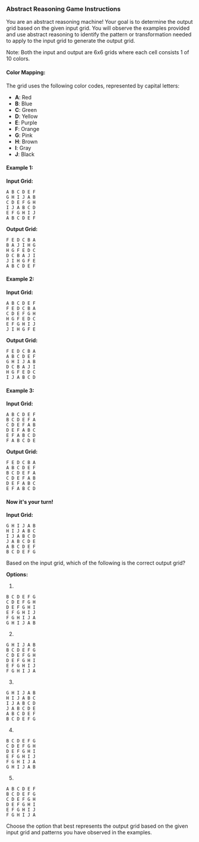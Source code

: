 
### Abstract Reasoning Game Instructions

You are an abstract reasoning machine! Your goal is to determine the output grid based on the given input grid. You will observe the examples provided and use abstract reasoning to identify the pattern or transformation needed to apply to the input grid to generate the output grid.

Note: Both the input and output are 6x6 grids where each cell consists 1 of 10 colors.

#### Color Mapping:
The grid uses the following color codes, represented by capital letters:
- **A**: Red
- **B**: Blue
- **C**: Green
- **D**: Yellow
- **E**: Purple
- **F**: Orange
- **G**: Pink
- **H**: Brown
- **I**: Gray
- **J**: Black

#### Example 1:
**Input Grid:**
```
A B C D E F
G H I J A B
C D E F G H
I J A B C D
E F G H I J
A B C D E F
```

**Output Grid:**
```
F E D C B A
B A J I H G
H G F E D C
D C B A J I
J I H G F E
A B C D E F
```

#### Example 2:
**Input Grid:**
```
A B C D E F
F E D C B A
C D E F G H
H G F E D C
E F G H I J
J I H G F E
```

**Output Grid:**
```
F E D C B A
A B C D E F
G H I J A B
D C B A J I
H G F E D C
I J A B C D
```

#### Example 3:
**Input Grid:**
```
A B C D E F
B C D E F A
C D E F A B
D E F A B C
E F A B C D
F A B C D E
```

**Output Grid:**
```
F E D C B A
A B C D E F
B C D E F A
C D E F A B
D E F A B C
E F A B C D
```

#### Now it's your turn!
**Input Grid:**
```
G H I J A B
H I J A B C
I J A B C D
J A B C D E
A B C D E F
B C D E F G
```

Based on the input grid, which of the following is the correct output grid?

**Options:**

1)
```
B C D E F G
C D E F G H
D E F G H I
E F G H I J
F G H I J A
G H I J A B
```

2)
```
G H I J A B
B C D E F G
C D E F G H
D E F G H I
E F G H I J
F G H I J A
```

3)
```
G H I J A B
H I J A B C
I J A B C D
J A B C D E
A B C D E F
B C D E F G
```

4)
```
B C D E F G
C D E F G H
D E F G H I
E F G H I J
F G H I J A
G H I J A B
```

5)
```
A B C D E F
B C D E F G
C D E F G H
D E F G H I
E F G H I J
F G H I J A
```

Choose the option that best represents the output grid based on the given input grid and patterns you have observed in the examples.
